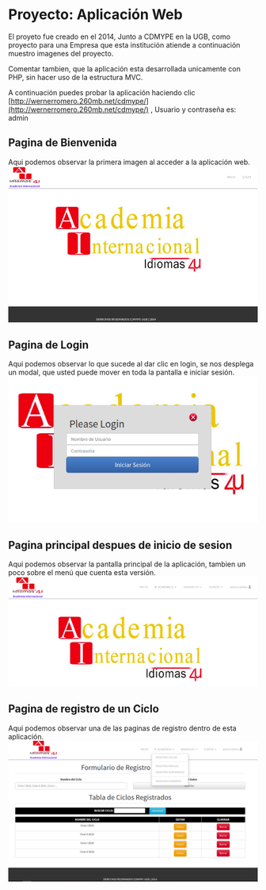 # Proyecto: Aplicación Web

El proyeto fue creado en el 2014, Junto a CDMYPE en la UGB, como proyecto para una Empresa que esta institución atiende a continuación muestro imagenes del proyecto.

Comentar tambien, que la aplicación esta desarrollada unicamente con PHP, sin hacer uso de la estructura MVC.

A continuación puedes probar la aplicación haciendo clic [http://wernerromero.260mb.net/cdmype/](http://wernerromero.260mb.net/cdmype/) , Usuario y contraseña es: admin

## Pagina de Bienvenida

Aqui podemos observar la primera imagen al acceder a la aplicación web.
![Pagina de Bienvenida](img/bienvenida.png)


## Pagina de Login
Aqui podemos observar lo que sucede al dar clic en login, se nos desplega un modal, que usted puede mover en toda la pantalla e iniciar sesión.
![Pagina de login](img/login.png)


## Pagina principal despues de inicio de sesion

Aqui podemos observar la pantalla principal de la aplicación, tambien un poco sobre el menú que cuenta esta versión.
![Pagina principal](img/principal.png)


## Pagina de registro de un Ciclo

Aqui podemos observar una de las paginas de registro dentro de esta aplicación.
![Pagina de registro de un ciclo](img/regCiclo.png)
